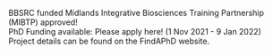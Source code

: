 


BBSRC funded Midlands Integrative Biosciences Training Partnership (MIBTP) approved! <br>
PhD Funding available: Please apply here! (1 Nov 2021 - 9 Jan 2022) <br>
Project details can be found on the FindAPhD website.

